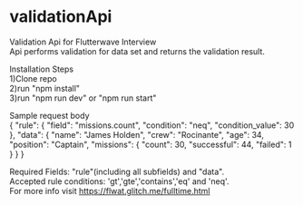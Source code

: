 # validationApi
Validation Api for Flutterwave Interview <br>
Api performs validation for data set and returns the validation result. <br>

Installation Steps <br>
1)Clone repo <br>
2)run "npm install" <br>
3)run "npm run dev" or "npm run start" <br>

Sample request body  <br>
{
  "rule": {
    "field": "missions.count",
    "condition": "neq",
    "condition_value": 30
  },
  "data": {
    "name": "James Holden",
    "crew": "Rocinante",
    "age": 34,
    "position": "Captain",
    "missions": {
      "count": 30,
      "successful": 44,
      "failed": 1
    }
  }
} <br>

Required Fields: "rule"(including all subfields) and "data". <br>
Accepted rule conditions: 'gt','gte','contains','eq' and 'neq'. <br>
For more info visit https://flwat.glitch.me/fulltime.html

